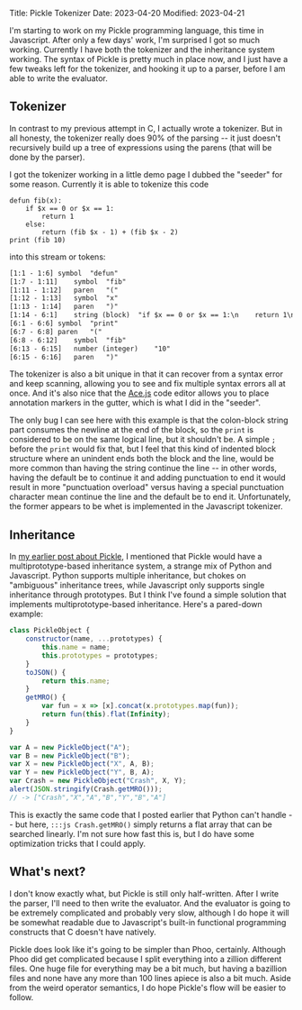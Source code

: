 Title: Pickle Tokenizer
Date: 2023-04-20
Modified: 2023-04-21

I'm starting to work on my Pickle programming language, this time in Javascript. After only a few days' work, I'm surprised I got so much working. Currently I have both the tokenizer and the inheritance system working. The syntax of Pickle is pretty much in place now, and I just have a few tweaks left for the tokenizer, and hooking it up to a parser, before I am able to write the evaluator.

## Tokenizer

In contrast to my previous attempt in C, I actually wrote a tokenizer. But in all honesty, the tokenizer really does 90% of the parsing -- it just doesn't recursively build up a tree of expressions using the parens (that will be done by the parser).

I got the tokenizer working in a little demo page I dubbed the "seeder" for some reason. Currently it is able to tokenize this code

```pickle
defun fib(x):
    if $x == 0 or $x == 1:
        return 1
    else:
        return (fib $x - 1) + (fib $x - 2)
print (fib 10)
```

into this stream or tokens:

```txt
[1:1 - 1:6]	symbol 	"defun"	
[1:7 - 1:11]	symbol 	"fib"	
[1:11 - 1:12]	paren 	"("	
[1:12 - 1:13]	symbol 	"x"	
[1:13 - 1:14]	paren 	")"	
[1:14 - 6:1]	string (block)	"if $x == 0 or $x == 1:\n    return 1\nelse:\n    return (fib $x - 1) + (fib $x - 2)"	
[6:1 - 6:6]	symbol 	"print"	
[6:7 - 6:8]	paren 	"("	
[6:8 - 6:12]	symbol 	"fib"	
[6:13 - 6:15]	number (integer)	"10"	
[6:15 - 6:16]	paren 	")"	
```

The tokenizer is also a bit unique in that it can recover from a syntax error and keep scanning, allowing you to see and fix multiple syntax errors all at once. And it's also nice that the [Ace.js](https://ace.c9.io) code editor allows you to place annotation markers in the gutter, which is what I did in the "seeder".

The only bug I can see here with this example is that the colon-block string part consumes the newline at the end of the block, so the `print` is considered to be on the same logical line, but it shouldn't be. A simple `;` before the `print` would fix that, but I feel that this kind of indented block structure where an unindent ends both the block and the line, would be more common than having the string continue the line -- in other words, having the default be to continue it and adding punctuation to end it would result in more "punctuation overload" versus having a special punctuation character mean continue the line and the default be to end it. Unfortunately, the former appears to be whet is implemented in the Javascript tokenizer.

## Inheritance

In [my earlier post about Pickle]({filename}../c/pickles.md), I mentioned that Pickle would have a multiprototype-based inheritance system, a strange mix of Python and Javascript. Python supports multiple inheritance, but chokes on "ambiguous" inheritance trees, while Javascript only supports single inheritance through prototypes. But I think I've found a simple solution that implements multiprototype-based inheritance. Here's a pared-down example:

```js
class PickleObject {
    constructor(name, ...prototypes) {
        this.name = name;
        this.prototypes = prototypes;
    }
    toJSON() {
        return this.name;
    }
    getMRO() {
        var fun = x => [x].concat(x.prototypes.map(fun));
        return fun(this).flat(Infinity);
    }
}

var A = new PickleObject("A");
var B = new PickleObject("B");
var X = new PickleObject("X", A, B);
var Y = new PickleObject("Y", B, A);
var Crash = new PickleObject("Crash", X, Y);
alert(JSON.stringify(Crash.getMRO()));
// -> ["Crash","X","A","B","Y","B","A"]
```

This is exactly the same code that I posted earlier that Python can't handle -- but here, `:::js Crash.getMRO()` simply returns a flat array that can be searched linearly. I'm not sure how fast this is, but I do have some optimization tricks that I could apply.

## What's next?

I don't know exactly what, but Pickle is still only half-written. After I write the parser, I'll need to then write the evaluator. And the evaluator is going to be extremely complicated and probably very slow, although I do hope it will be somewhat readable due to Javascript's built-in functional programming constructs that C doesn't have natively.

Pickle does look like it's going to be simpler than Phoo, certainly. Although Phoo did get complicated because I split everything into a zillion different files. One huge file for everything may be a bit much, but having a bazillion files and none have any more than 100 lines apiece is also a bit much. Aside from the weird operator semantics, I do hope Pickle's flow will be easier to follow.

